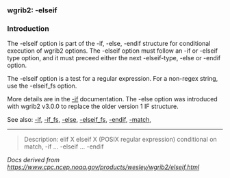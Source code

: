 
### wgrib2: -elseif



### Introduction



The -elseif option is part of the 
 -if, 
 -else, 
 -endif structure for conditional execution of wgrib2 options.
The -elseif option must follow an
 -if or -elseif type option, and it must preceed either the next
 -elseif-type,
 -else or 
 -endif option.

The -elseif option is a test for a regular expression.
For a non-regex string, use the -elseif\_fs option.

More details are in the [-if](./if.html) documentation.
The -else option was introduced with wgrib2 v3.0.0 to replace
the older version 1 IF structure.


See also: 
[-if](./if.html), 
[-if\_fs](./if_fs.html), 
[-else](./else.html), 
[-elseif\_fs](./elsefs_fs.html), 
[-endif](./endif.html), 
[-match](./match.html),








----

>Description: elif  X      elseif X (POSIX regular expression) conditional on match, -if ... -elseif ... -endif

_Docs derived from <https://www.cpc.ncep.noaa.gov/products/wesley/wgrib2/elseif.html>_